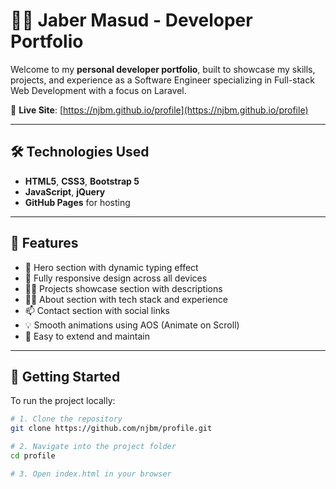 # 🧑‍💻 Jaber Masud - Developer Portfolio

Welcome to my **personal developer portfolio**, built to showcase my skills, projects, and experience as a Software Engineer specializing in Full-stack Web Development with a focus on Laravel.

🔗 **Live Site**: [https://njbm.github.io/profile](https://njbm.github.io/profile)

---

## 🛠️ Technologies Used

- **HTML5**, **CSS3**, **Bootstrap 5**
- **JavaScript**, **jQuery**
- **GitHub Pages** for hosting

---

## 🎯 Features

- 🚀 Hero section with dynamic typing effect
- 📱 Fully responsive design across all devices
- 🧑‍💻 Projects showcase section with descriptions
- 👨‍💼 About section with tech stack and experience
- 📫 Contact section with social links
- 💡 Smooth animations using AOS (Animate on Scroll)
- 🧩 Easy to extend and maintain

---

## 🚀 Getting Started

To run the project locally:

```bash
# 1. Clone the repository
git clone https://github.com/njbm/profile.git

# 2. Navigate into the project folder
cd profile

# 3. Open index.html in your browser
